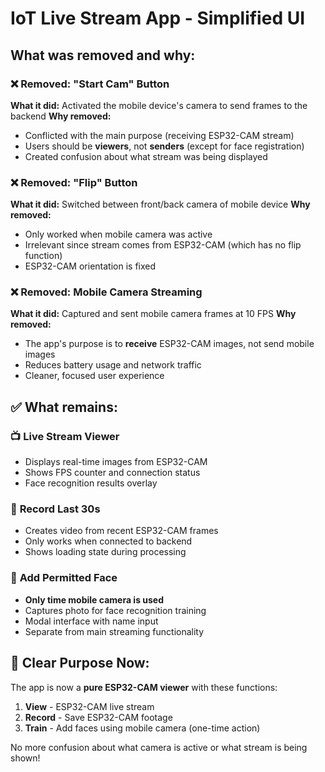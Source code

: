 # IoT Live Stream App - Simplified UI

## What was removed and why:

### ❌ Removed: "Start Cam" Button
**What it did:** Activated the mobile device's camera to send frames to the backend
**Why removed:** 
- Conflicted with the main purpose (receiving ESP32-CAM stream)
- Users should be **viewers**, not **senders** (except for face registration)
- Created confusion about what stream was being displayed

### ❌ Removed: "Flip" Button  
**What it did:** Switched between front/back camera of mobile device
**Why removed:**
- Only worked when mobile camera was active
- Irrelevant since stream comes from ESP32-CAM (which has no flip function)
- ESP32-CAM orientation is fixed

### ❌ Removed: Mobile Camera Streaming
**What it did:** Captured and sent mobile camera frames at 10 FPS
**Why removed:**
- The app's purpose is to **receive** ESP32-CAM images, not send mobile images
- Reduces battery usage and network traffic
- Cleaner, focused user experience

## ✅ What remains:

### 📺 **Live Stream Viewer**
- Displays real-time images from ESP32-CAM
- Shows FPS counter and connection status
- Face recognition results overlay

### 🎥 **Record Last 30s**
- Creates video from recent ESP32-CAM frames
- Only works when connected to backend
- Shows loading state during processing

### 👤 **Add Permitted Face** 
- **Only time mobile camera is used**
- Captures photo for face recognition training
- Modal interface with name input
- Separate from main streaming functionality

## 🎯 Clear Purpose Now:

The app is now a **pure ESP32-CAM viewer** with these functions:
1. **View** - ESP32-CAM live stream 
2. **Record** - Save ESP32-CAM footage
3. **Train** - Add faces using mobile camera (one-time action)

No more confusion about what camera is active or what stream is being shown!
